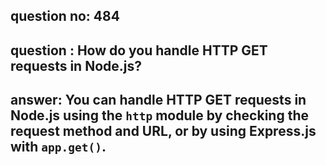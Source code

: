 
      
## question no: 484

## question : How do you handle HTTP GET requests in Node.js?

## answer: You can handle HTTP GET requests in Node.js using the `http` module by checking the request method and URL, or by using Express.js with `app.get()`.
      